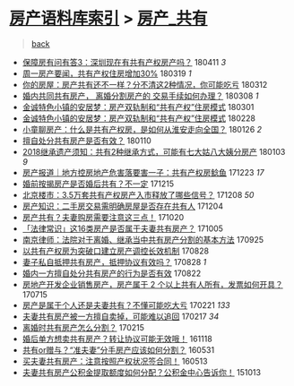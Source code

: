 [房产语料库索引](../../README.md)  > [房产_共有](房产_共有.md)
====
> [back](../README.md)

- [保障房有问有答3：深圳现在有共有产权房产吗？](http://jkwz.applinzi.com/ittc/7090650010733773835.html#%E4%BF%9D%E9%9A%9C%E6%88%BF%E6%9C%89%E9%97%AE%E6%9C%89%E7%AD%943%EF%BC%9A%E6%B7%B1%E5%9C%B3%E7%8E%B0%E5%9C%A8%E6%9C%89%E5%85%B1%E6%9C%89%E4%BA%A7%E6%9D%83%E6%88%BF%E4%BA%A7%E5%90%97%EF%BC%9F) 180411 *3* 
- [周一房产要闻，共有产权住房增加30%](http://jkwz.applinzi.com/ittc/7082082547742016523.html#%E5%91%A8%E4%B8%80%E6%88%BF%E4%BA%A7%E8%A6%81%E9%97%BB%EF%BC%8C%E5%85%B1%E6%9C%89%E4%BA%A7%E6%9D%83%E4%BD%8F%E6%88%BF%E5%A2%9E%E5%8A%A030%25) 180319 *1* 
- [你的房屋：房产共有还不一样？分不清这2种情况，你可能吃亏](http://jkwz.applinzi.com/ittc/7079624192620495882.html#%E4%BD%A0%E7%9A%84%E6%88%BF%E5%B1%8B%EF%BC%9A%E6%88%BF%E4%BA%A7%E5%85%B1%E6%9C%89%E8%BF%98%E4%B8%8D%E4%B8%80%E6%A0%B7%EF%BC%9F%E5%88%86%E4%B8%8D%E6%B8%85%E8%BF%992%E7%A7%8D%E6%83%85%E5%86%B5%EF%BC%8C%E4%BD%A0%E5%8F%AF%E8%83%BD%E5%90%83%E4%BA%8F) 180312  
- [婚内共同共有房产， 离婚分割房产的 交易手续如何办理？](http://jkwz.applinzi.com/ittc/7077998865423008775.html#%E5%A9%9A%E5%86%85%E5%85%B1%E5%90%8C%E5%85%B1%E6%9C%89%E6%88%BF%E4%BA%A7%EF%BC%8C+%E7%A6%BB%E5%A9%9A%E5%88%86%E5%89%B2%E6%88%BF%E4%BA%A7%E7%9A%84+%E4%BA%A4%E6%98%93%E6%89%8B%E7%BB%AD%E5%A6%82%E4%BD%95%E5%8A%9E%E7%90%86%EF%BC%9F) 180308 *1* 
- [金诚特色小镇的安居梦：房产双轨制和“共有产权”住房模式](http://jkwz.applinzi.com/ittc/7075438231644800006.html#%E9%87%91%E8%AF%9A%E7%89%B9%E8%89%B2%E5%B0%8F%E9%95%87%E7%9A%84%E5%AE%89%E5%B1%85%E6%A2%A6%EF%BC%9A%E6%88%BF%E4%BA%A7%E5%8F%8C%E8%BD%A8%E5%88%B6%E5%92%8C%E2%80%9C%E5%85%B1%E6%9C%89%E4%BA%A7%E6%9D%83%E2%80%9D%E4%BD%8F%E6%88%BF%E6%A8%A1%E5%BC%8F) 180301  
- [金诚特色小镇的安居梦：房产双轨制和“共有产权”住房模式](http://jkwz.applinzi.com/ittc/7075163274842997766.html#%E9%87%91%E8%AF%9A%E7%89%B9%E8%89%B2%E5%B0%8F%E9%95%87%E7%9A%84%E5%AE%89%E5%B1%85%E6%A2%A6%EF%BC%9A%E6%88%BF%E4%BA%A7%E5%8F%8C%E8%BD%A8%E5%88%B6%E5%92%8C%E2%80%9C%E5%85%B1%E6%9C%89%E4%BA%A7%E6%9D%83%E2%80%9D%E4%BD%8F%E6%88%BF%E6%A8%A1%E5%BC%8F) 180228  
- [小童聊房产：什么是共有产权房，是如何从淮安走向全国？](http://jkwz.applinzi.com/ittc/7062916132166435857.html#%E5%B0%8F%E7%AB%A5%E8%81%8A%E6%88%BF%E4%BA%A7%EF%BC%9A%E4%BB%80%E4%B9%88%E6%98%AF%E5%85%B1%E6%9C%89%E4%BA%A7%E6%9D%83%E6%88%BF%EF%BC%8C%E6%98%AF%E5%A6%82%E4%BD%95%E4%BB%8E%E6%B7%AE%E5%AE%89%E8%B5%B0%E5%90%91%E5%85%A8%E5%9B%BD%EF%BC%9F) 180126 *2* 
- [擅自处分共有房产是否有效？](http://jkwz.applinzi.com/ittc/7056900737290732555.html#%E6%93%85%E8%87%AA%E5%A4%84%E5%88%86%E5%85%B1%E6%9C%89%E6%88%BF%E4%BA%A7%E6%98%AF%E5%90%A6%E6%9C%89%E6%95%88%EF%BC%9F) 180110  
- [2018继承遗产须知：共有2种继承方式，可能有七大姑八大姨分房产](http://jkwz.applinzi.com/ittc/7054389331211322385.html#2018%E7%BB%A7%E6%89%BF%E9%81%97%E4%BA%A7%E9%A1%BB%E7%9F%A5%EF%BC%9A%E5%85%B1%E6%9C%892%E7%A7%8D%E7%BB%A7%E6%89%BF%E6%96%B9%E5%BC%8F%EF%BC%8C%E5%8F%AF%E8%83%BD%E6%9C%89%E4%B8%83%E5%A4%A7%E5%A7%91%E5%85%AB%E5%A4%A7%E5%A7%A8%E5%88%86%E6%88%BF%E4%BA%A7) 180103 *9* 
- [房产报道｜地方控房地产危害落要害一子：共有产权房鲶鱼](http://jkwz.applinzi.com/ittc/7050322960802382864.html#%E6%88%BF%E4%BA%A7%E6%8A%A5%E9%81%93%EF%BD%9C%E5%9C%B0%E6%96%B9%E6%8E%A7%E6%88%BF%E5%9C%B0%E4%BA%A7%E5%8D%B1%E5%AE%B3%E8%90%BD%E8%A6%81%E5%AE%B3%E4%B8%80%E5%AD%90%EF%BC%9A%E5%85%B1%E6%9C%89%E4%BA%A7%E6%9D%83%E6%88%BF%E9%B2%B6%E9%B1%BC) 171223 *17* 
- [婚前按揭房产是否婚后共有？不一定](http://jkwz.applinzi.com/ittc/7047105909916959761.html#%E5%A9%9A%E5%89%8D%E6%8C%89%E6%8F%AD%E6%88%BF%E4%BA%A7%E6%98%AF%E5%90%A6%E5%A9%9A%E5%90%8E%E5%85%B1%E6%9C%89%EF%BC%9F%E4%B8%8D%E4%B8%80%E5%AE%9A) 171215  
- [北京楼市：3.5万套共有产权房产入市释放了哪些信号？](http://jkwz.applinzi.com/ittc/7044705425440637969.html#%E5%8C%97%E4%BA%AC%E6%A5%BC%E5%B8%82%EF%BC%9A3.5%E4%B8%87%E5%A5%97%E5%85%B1%E6%9C%89%E4%BA%A7%E6%9D%83%E6%88%BF%E4%BA%A7%E5%85%A5%E5%B8%82%E9%87%8A%E6%94%BE%E4%BA%86%E5%93%AA%E4%BA%9B%E4%BF%A1%E5%8F%B7%EF%BC%9F) 171208 *50* 
- [房产知识：二手房交易需明确房屋是否存在共有人](http://jkwz.applinzi.com/ittc/7043173717792785424.html#%E6%88%BF%E4%BA%A7%E7%9F%A5%E8%AF%86%EF%BC%9A%E4%BA%8C%E6%89%8B%E6%88%BF%E4%BA%A4%E6%98%93%E9%9C%80%E6%98%8E%E7%A1%AE%E6%88%BF%E5%B1%8B%E6%98%AF%E5%90%A6%E5%AD%98%E5%9C%A8%E5%85%B1%E6%9C%89%E4%BA%BA) 171204  
- [房产共有？夫妻购房需要注意这三点！](http://jkwz.applinzi.com/ittc/7026542185196028945.html#%E6%88%BF%E4%BA%A7%E5%85%B1%E6%9C%89%EF%BC%9F%E5%A4%AB%E5%A6%BB%E8%B4%AD%E6%88%BF%E9%9C%80%E8%A6%81%E6%B3%A8%E6%84%8F%E8%BF%99%E4%B8%89%E7%82%B9%EF%BC%81) 171020  
- [「法律常识」这16类房产是否属于夫妻共有房产？](http://jkwz.applinzi.com/ittc/7021059626500621328.html#%E3%80%8C%E6%B3%95%E5%BE%8B%E5%B8%B8%E8%AF%86%E3%80%8D%E8%BF%9916%E7%B1%BB%E6%88%BF%E4%BA%A7%E6%98%AF%E5%90%A6%E5%B1%9E%E4%BA%8E%E5%A4%AB%E5%A6%BB%E5%85%B1%E6%9C%89%E6%88%BF%E4%BA%A7%EF%BC%9F) 171005  
- [南京律师：法院对于离婚、继承当中共有房产分割的基本方法](http://jkwz.applinzi.com/ittc/7017235110741672977.html#%E5%8D%97%E4%BA%AC%E5%BE%8B%E5%B8%88%EF%BC%9A%E6%B3%95%E9%99%A2%E5%AF%B9%E4%BA%8E%E7%A6%BB%E5%A9%9A%E3%80%81%E7%BB%A7%E6%89%BF%E5%BD%93%E4%B8%AD%E5%85%B1%E6%9C%89%E6%88%BF%E4%BA%A7%E5%88%86%E5%89%B2%E7%9A%84%E5%9F%BA%E6%9C%AC%E6%96%B9%E6%B3%95) 170925  
- [以共有产权房为突破口建立房产调控长效机制](http://jkwz.applinzi.com/ittc/7006859856265610256.html#%E4%BB%A5%E5%85%B1%E6%9C%89%E4%BA%A7%E6%9D%83%E6%88%BF%E4%B8%BA%E7%AA%81%E7%A0%B4%E5%8F%A3%E5%BB%BA%E7%AB%8B%E6%88%BF%E4%BA%A7%E8%B0%83%E6%8E%A7%E9%95%BF%E6%95%88%E6%9C%BA%E5%88%B6) 170828  
- [妻子私自抵押共有房产，抵押协议有效吗？](http://jkwz.applinzi.com/ittc/7006798072368333841.html#%E5%A6%BB%E5%AD%90%E7%A7%81%E8%87%AA%E6%8A%B5%E6%8A%BC%E5%85%B1%E6%9C%89%E6%88%BF%E4%BA%A7%EF%BC%8C%E6%8A%B5%E6%8A%BC%E5%8D%8F%E8%AE%AE%E6%9C%89%E6%95%88%E5%90%97%EF%BC%9F) 170828 *1* 
- [婚内一方擅自处分共有房产的行为是否有效](http://jkwz.applinzi.com/ittc/7004667606236398609.html#%E5%A9%9A%E5%86%85%E4%B8%80%E6%96%B9%E6%93%85%E8%87%AA%E5%A4%84%E5%88%86%E5%85%B1%E6%9C%89%E6%88%BF%E4%BA%A7%E7%9A%84%E8%A1%8C%E4%B8%BA%E6%98%AF%E5%90%A6%E6%9C%89%E6%95%88) 170822  
- [房地产开发企业销售房产，房产属于 2 个以上共有人所有，发票如何开具？](http://jkwz.applinzi.com/ittc/6990616244464927760.html#%E6%88%BF%E5%9C%B0%E4%BA%A7%E5%BC%80%E5%8F%91%E4%BC%81%E4%B8%9A%E9%94%80%E5%94%AE%E6%88%BF%E4%BA%A7%EF%BC%8C%E6%88%BF%E4%BA%A7%E5%B1%9E%E4%BA%8E+2+%E4%B8%AA%E4%BB%A5%E4%B8%8A%E5%85%B1%E6%9C%89%E4%BA%BA%E6%89%80%E6%9C%89%EF%BC%8C%E5%8F%91%E7%A5%A8%E5%A6%82%E4%BD%95%E5%BC%80%E5%85%B7%EF%BC%9F) 170715  
- [房产是属于个人还是夫妻共有？不懂可能吃大亏](http://jkwz.applinzi.com/ittc/6937124659232506884.html#%E6%88%BF%E4%BA%A7%E6%98%AF%E5%B1%9E%E4%BA%8E%E4%B8%AA%E4%BA%BA%E8%BF%98%E6%98%AF%E5%A4%AB%E5%A6%BB%E5%85%B1%E6%9C%89%EF%BC%9F%E4%B8%8D%E6%87%82%E5%8F%AF%E8%83%BD%E5%90%83%E5%A4%A7%E4%BA%8F) 170221 *133* 
- [夫妻共有房产被一方擅自卖掉，可能难以追回](http://jkwz.applinzi.com/ittc/6934909386215654405.html#%E5%A4%AB%E5%A6%BB%E5%85%B1%E6%9C%89%E6%88%BF%E4%BA%A7%E8%A2%AB%E4%B8%80%E6%96%B9%E6%93%85%E8%87%AA%E5%8D%96%E6%8E%89%EF%BC%8C%E5%8F%AF%E8%83%BD%E9%9A%BE%E4%BB%A5%E8%BF%BD%E5%9B%9E) 170217 *34* 
- [离婚时共有房产怎么分割？](http://jkwz.applinzi.com/ittc/6934971543628284932.html#%E7%A6%BB%E5%A9%9A%E6%97%B6%E5%85%B1%E6%9C%89%E6%88%BF%E4%BA%A7%E6%80%8E%E4%B9%88%E5%88%86%E5%89%B2%EF%BC%9F) 170215  
- [婚后单方想卖共有房产？转让协议可能无效哦！](http://jkwz.applinzi.com/ittc/6901747767612802052.html#%E5%A9%9A%E5%90%8E%E5%8D%95%E6%96%B9%E6%83%B3%E5%8D%96%E5%85%B1%E6%9C%89%E6%88%BF%E4%BA%A7%EF%BC%9F%E8%BD%AC%E8%AE%A9%E5%8D%8F%E8%AE%AE%E5%8F%AF%E8%83%BD%E6%97%A0%E6%95%88%E5%93%A6%EF%BC%81) 161118  
- [共有or赠与？“准夫妻”分手房产应该如何分割？](http://jkwz.applinzi.com/ittc/6838306731251467268.html#%E5%85%B1%E6%9C%89or%E8%B5%A0%E4%B8%8E%EF%BC%9F%E2%80%9C%E5%87%86%E5%A4%AB%E5%A6%BB%E2%80%9D%E5%88%86%E6%89%8B%E6%88%BF%E4%BA%A7%E5%BA%94%E8%AF%A5%E5%A6%82%E4%BD%95%E5%88%86%E5%89%B2%EF%BC%9F) 160531  
- [买夫妻共有房产：注意按照产权状况签合同！](http://jkwz.applinzi.com/ittc/6831643120319857669.html#%E4%B9%B0%E5%A4%AB%E5%A6%BB%E5%85%B1%E6%9C%89%E6%88%BF%E4%BA%A7%EF%BC%9A%E6%B3%A8%E6%84%8F%E6%8C%89%E7%85%A7%E4%BA%A7%E6%9D%83%E7%8A%B6%E5%86%B5%E7%AD%BE%E5%90%88%E5%90%8C%EF%BC%81) 160513  
- [夫妻共有房产公积金提取额度如何分配？公积金中心告诉你！](http://jkwz.applinzi.com/ittc/6752627224803247108.html#%E5%A4%AB%E5%A6%BB%E5%85%B1%E6%9C%89%E6%88%BF%E4%BA%A7%E5%85%AC%E7%A7%AF%E9%87%91%E6%8F%90%E5%8F%96%E9%A2%9D%E5%BA%A6%E5%A6%82%E4%BD%95%E5%88%86%E9%85%8D%EF%BC%9F%E5%85%AC%E7%A7%AF%E9%87%91%E4%B8%AD%E5%BF%83%E5%91%8A%E8%AF%89%E4%BD%A0%EF%BC%81) 151013  
